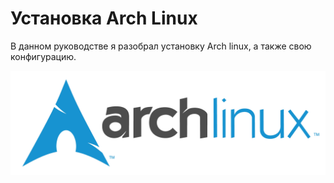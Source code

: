 # Установка Arch Linux

В данном руководстве я разобрал установку Arch linux, а также свою конфигурацию.

![arch linux logo](assets/arch.jpg)
